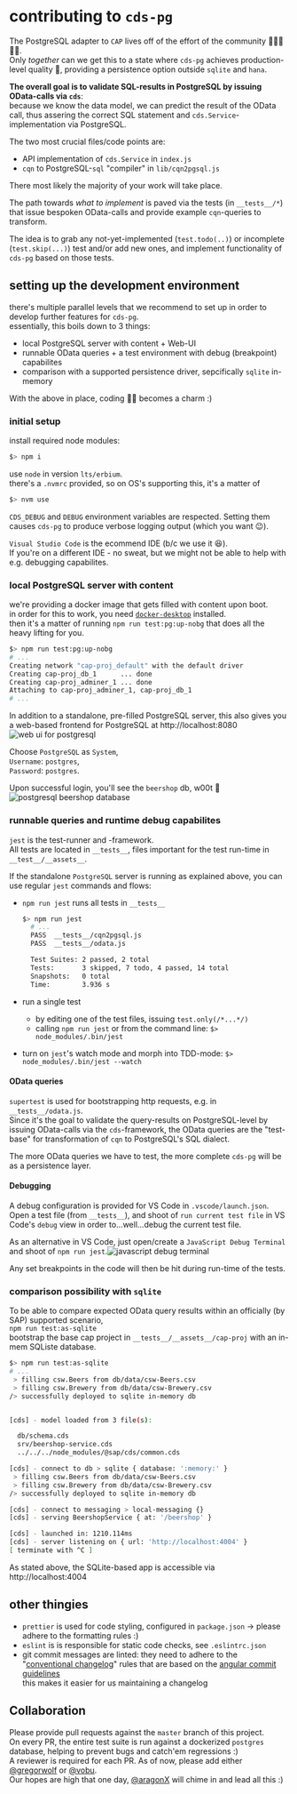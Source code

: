 # contributing to `cds-pg`

The PostgreSQL adapter to `CAP` lives off of the effort of the community 🧍‍♀️🧍🧍‍♂️.  
Only _together_ can we get this to a state where `cds-pg` achieves production-level quality 💪, providing a persistence option outside `sqlite` and `hana`.

**The overall goal is to validate SQL-results in PostgreSQL by issuing OData-calls via `cds`**:  
because we know the data model, we can predict the result of the OData call, thus assering the correct SQL statement and `cds.Service`-implementation via PostgreSQL.

The two most crucial files/code points are:

- API implementation of `cds.Service` in `index.js`
- `cqn` to PostgreSQL-`sql` "compiler" in `lib/cqn2pgsql.js`

There most likely the majority of your work will take place.

The path towards _what to implement_ is paved via the tests (in `__tests__/*`) that issue bespoken OData-calls and provide example `cqn`-queries to transform.

The idea is to grab any not-yet-implemented (`test.todo(..)`) or incomplete (`test.skip(...)`) test and/or add new ones, and implement functionality of `cds-pg` based on those tests.

## setting up the development environment

there's multiple parallel levels that we recommend to set up in order to develop further features for `cds-pg`.  
essentially, this boils down to 3 things:

- local PostgreSQL server with content + Web-UI
- runnable OData queries + a test environment with debug (breakpoint) capabilites
- comparison with a supported persistence driver, sepcifically `sqlite` in-memory

With the above in place, coding 👨‍💻 becomes a charm :)

### initial setup

install required node modules:

```bash
$> npm i
```

use `node` in version `lts/erbium`.  
there's a `.nvmrc` provided, so on OS's supporting this, it's a matter of

```bash
$> nvm use
```

`CDS_DEBUG` and `DEBUG` environment variables are respected. Setting them causes `cds-pg` to produce verbose logging output (which you want 😉).

`Visual Studio Code` is the ecommend IDE (b/c we use it 😆).  
If you're on a different IDE - no sweat, but we might not be able to help with e.g. debugging capabilites.

### local PostgreSQL server with content

we're providing a docker image that gets filled with content upon boot.  
in order for this to work, you need [`docker-desktop`](https://www.docker.com/products/docker-desktop) installed.  
then it's a matter of running `npm run test:pg:up-nobg` that does all the heavy lifting for you.

```bash
$> npm run test:pg:up-nobg
# ...
Creating network "cap-proj_default" with the default driver
Creating cap-proj_db_1      ... done
Creating cap-proj_adminer_1 ... done
Attaching to cap-proj_adminer_1, cap-proj_db_1
# ...
```

In addition to a standalone, pre-filled PostgreSQL server, this also gives you a web-based frontend for PostgreSQL at http://localhost:8080
![web ui for postgresql ](./images/postgres-webui.png)

Choose `PostgreSQL` as `System`,  
`Username`: `postgres`,  
`Password`: `postgres`.

Upon successful login, you'll see the `beershop` db, w00t 🍺
![postgresql beershop database](./images/postgres-beershop.png)

### runnable queries and runtime debug capabilites

`jest` is the test-runner and -framework.  
All tests are located in `__tests__`, files important for the test run-time in `__test__/__assets__`.

If the standalone `PostgreSQL` server is running as explained above, you can use regular `jest` commands and flows:

- `npm run jest` runs all tests in `__tests__`

  ```bash
  $> npm run jest
    # ...
    PASS  __tests__/cqn2pgsql.js
    PASS  __tests__/odata.js

    Test Suites: 2 passed, 2 total
    Tests:       3 skipped, 7 todo, 4 passed, 14 total
    Snapshots:   0 total
    Time:        3.936 s
  ```

- run a single test
  - by editing one of the test files, issuing `test.only(/*...*/)`
  - calling `npm run jest` or from the command line: `$> node_modules/.bin/jest`
- turn on `jest`'s watch mode and morph into TDD-mode: `$> node_modules/.bin/jest --watch`

#### OData queries

`supertest` is used for bootstrapping http requests, e.g. in `__tests__/odata.js`.  
Since it's the goal to validate the query-results on PostgreSQL-level by issuing OData-calls via the `cds`-framework, the OData queries are the "test-base" for transformation of `cqn` to PostgreSQL's SQL dialect.

The more OData queries we have to test, the more complete `cds-pg` will be as a persistence layer.

#### Debugging

A debug configuration is provided for VS Code in `.vscode/launch.json`.  
Open a test file (from `__tests__`), and shoot of `run current test file` in VS Code's `debug` view in order to...well...debug the current test file.

As an alternative in VS Code, just open/create a `JavaScript Debug Terminal` and shoot of `npm run jest`.![javascript debug terminal](./images/console-debug.png)

Any set breakpoints in the code will then be hit during run-time of the tests.

### comparison possibility with `sqlite`

To be able to compare expected OData query results within an officially (by SAP) supported scenario,  
`npm run test:as-sqlite`  
bootstrap the base cap project in `__tests__/__assets__/cap-proj` with an in-mem SQListe database.

```bash
$> npm run test:as-sqlite
# ...
 > filling csw.Beers from db/data/csw-Beers.csv
 > filling csw.Brewery from db/data/csw-Brewery.csv
/> successfully deployed to sqlite in-memory db


[cds] - model loaded from 3 file(s):

  db/schema.cds
  srv/beershop-service.cds
  ../../../node_modules/@sap/cds/common.cds

[cds] - connect to db > sqlite { database: ':memory:' }
 > filling csw.Beers from db/data/csw-Beers.csv
 > filling csw.Brewery from db/data/csw-Brewery.csv
/> successfully deployed to sqlite in-memory db

[cds] - connect to messaging > local-messaging {}
[cds] - serving BeershopService { at: '/beershop' }

[cds] - launched in: 1210.114ms
[cds] - server listening on { url: 'http://localhost:4004' }
[ terminate with ^C ]
```

As stated above, the SQLite-based app is accessible via http://localhost:4004

## other thingies

- `prettier` is used for code styling, configured in `package.json` -> please adhere to the formatting rules :)
- `eslint` is is responsible for static code checks, see `.eslintrc.json`
- git commit messages are linted: they need to adhere to the "[conventional changelog](https://www.conventionalcommits.org/en/v1.0.0/)" rules that are based on the [angular commit guidelines](https://github.com/angular/angular/blob/master/CONTRIBUTING.md#commit)  
  this makes it easier for us maintaining a changelog

## Collaboration

Please provide pull requests against the `master` branch of this project.  
On every PR, the entire test suite is run against a dockerized `postgres` database, helping to prevent bugs and catch'em regressions :)  
A reviewer is required for each PR. As of now, please add either [@gregorwolf](https://github.com/gregorwolf) or [@vobu](https://github.com/vobu).  
Our hopes are high that one day, [@aragonX](https://twitter.com/aragonx) will chime in and lead all this :)
